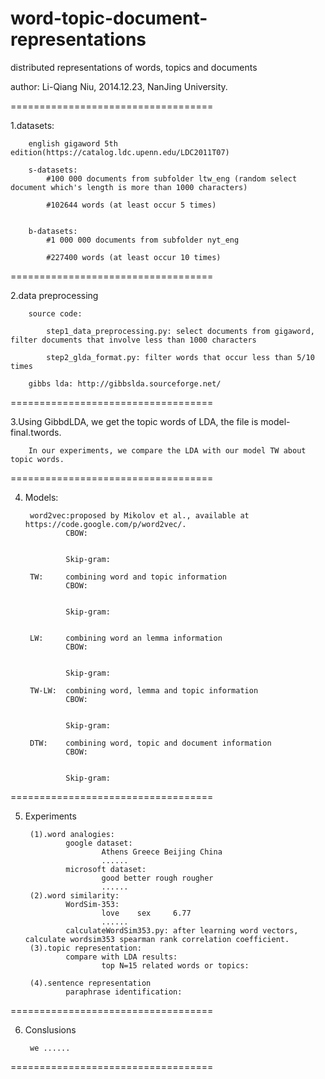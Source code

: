 word-topic-document-representations
===================================

distributed representations of words, topics and documents

author: Li-Qiang Niu, 2014.12.23, NanJing University.

===================================

1.datasets: 
   
        english gigaword 5th edition(https://catalog.ldc.upenn.edu/LDC2011T07)

        s-datasets: 
            #100 000 documents from subfolder ltw_eng (random select document which's length is more than 1000 characters)
            
            #102644 words (at least occur 5 times)


        b-datasets: 
            #1 000 000 documents from subfolder nyt_eng
            
            #227400 words (at least occur 10 times)

===================================

2.data preprocessing

        source code:

            step1_data_preprocessing.py: select documents from gigaword, filter documents that involve less than 1000 characters 
  
            step2_glda_format.py: filter words that occur less than 5/10 times

        gibbs lda: http://gibbslda.sourceforge.net/

===================================

3.Using GibbdLDA, we get the topic words of LDA, the file is model-final.twords.

        In our experiments, we compare the LDA with our model TW about topic words.

===================================

4. Models:


        word2vec:proposed by Mikolov et al., available at https://code.google.com/p/word2vec/.
                CBOW:


                Skip-gram:
        
        TW:     combining word and topic information
                CBOW:


                Skip-gram:


        LW:     combining word an lemma information
                CBOW:


                Skip-gram:
        
        TW-LW:  combining word, lemma and topic information
                CBOW:


                Skip-gram:
        
        DTW:    combining word, topic and document information
                CBOW:


                Skip-gram:

===================================

5. Experiments
        


        (1).word analogies:
                google dataset:
                        Athens Greece Beijing China
                        ......
                microsoft dataset:
                        good better rough rougher
                        ......
        (2).word similarity:
                WordSim-353:
                        love    sex     6.77
                        ......
                calculateWordSim353.py: after learning word vectors, calculate wordsim353 spearman rank correlation coefficient.
        (3).topic representation:
                compare with LDA results:
                        top N=15 related words or topics:
                        
        (4).sentence representation
                paraphrase identification:
                        
        

===================================

6. Conslusions
        


        we ......
        

===================================


